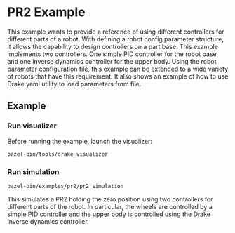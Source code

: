 # PR2 Example
This example wants to provide a reference of using different controllers for different parts of a robot. With defining
a robot config parameter structure, it allows the capability to design controllers on a part base. This example implements
two controllers. One simple PID controller for the robot base and one inverse dynamics controller for the upper body.
Using the robot parameter configuration file, this example can be extended to a wide variety of robots that have this
requirement. It also shows an example of how to use Drake yaml utility to load parameters from file.

## Example

### Run visualizer
Before running the example, launch the visualizer:
```
bazel-bin/tools/drake_visualizer
```

### Run simulation
```
bazel-bin/examples/pr2/pr2_simulation
```

This simulates a PR2 holding the zero position using two controllers for different parts of the robot.
In particular, the wheels are controlled by a simple PID controller and the upper body is controlled
using the Drake inverse dynamics controller.